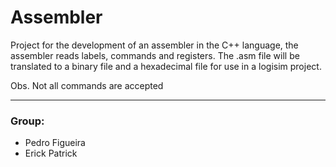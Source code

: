 # Assembler
Project for the development of an assembler in the C++ language, the assembler reads labels, commands and registers. The .asm file will be translated to a binary file and a hexadecimal file for use in a logisim project.

Obs. Not all commands are accepted

---
### Group:

- Pedro Figueira
- Erick Patrick
